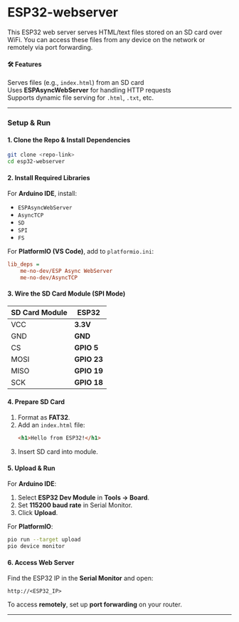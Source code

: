 # ESP32-webserver

This ESP32 web server serves HTML/text files stored on an SD card over WiFi. You can access these files from any device on the network or remotely via port forwarding.  

#### **🛠 Features**  
Serves files (e.g., `index.html`) from an SD card  
Uses **ESPAsyncWebServer** for handling HTTP requests  
Supports dynamic file serving for `.html`, `.txt`, etc.  

---

### **Setup & Run**  

#### **1. Clone the Repo & Install Dependencies**  
```bash
git clone <repo-link>
cd esp32-webserver
```

#### **2. Install Required Libraries**  
For **Arduino IDE**, install:  
- `ESPAsyncWebServer`
- `AsyncTCP`
- `SD`
- `SPI`
- `FS`
  

For **PlatformIO (VS Code)**, add to `platformio.ini`:  
```ini
lib_deps =
    me-no-dev/ESP Async WebServer
    me-no-dev/AsyncTCP
```

#### **3. Wire the SD Card Module (SPI Mode)**  
| **SD Card Module** | **ESP32** |
|--------------------|----------|
| VCC | **3.3V** |
| GND | **GND** |
| CS | **GPIO 5** |
| MOSI | **GPIO 23** |
| MISO | **GPIO 19** |
| SCK | **GPIO 18** |

#### **4. Prepare SD Card**  
1. Format as **FAT32**.  
2. Add an `index.html` file:  
   ```html
   <h1>Hello from ESP32!</h1>
   ```
3. Insert SD card into module.  

#### **5. Upload & Run**  
For **Arduino IDE**:  
1. Select **ESP32 Dev Module** in **Tools → Board**.  
2. Set **115200 baud rate** in Serial Monitor.  
3. Click **Upload**.  

For **PlatformIO**:  
```bash
pio run --target upload
pio device monitor
```

#### **6. Access Web Server**  
Find the ESP32 IP in the **Serial Monitor** and open:  
```
http://<ESP32_IP>
```

To access **remotely**, set up **port forwarding** on your router.  

---
